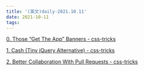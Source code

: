 ```yaml
---
title: '(英文)daily-2021.10.11'
date: 2021-10-11
tags:
---
```


[0. Those “Get The App” Banners - css-tricks](https://css-tricks.com/those-get-the-app-banners/)

[1. Cash (Tiny jQuery Alternative) - css-tricks](https://css-tricks.com/cash-tiny-jquery-alternative/)

[2. Better Collaboration With Pull Requests - css-tricks](https://css-tricks.com/better-collaboration-with-pull-requests/)